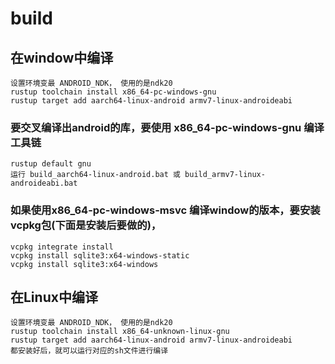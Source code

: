 
# build
## 在window中编译
    设置环境变最 ANDROID_NDK， 使用的是ndk20
    rustup toolchain install x86_64-pc-windows-gnu
    rustup target add aarch64-linux-android armv7-linux-androideabi
    
### 要交叉编译出android的库，要使用 x86_64-pc-windows-gnu 编译工具链
    rustup default gnu
    运行 build_aarch64-linux-android.bat 或 build_armv7-linux-androideabi.bat
### 如果使用x86_64-pc-windows-msvc 编译window的版本，要安装vcpkg包(下面是安装后要做的)，
    vcpkg integrate install
    vcpkg install sqlite3:x64-windows-static
    vcpkg install sqlite3:x64-windows
## 在Linux中编译
    设置环境变最 ANDROID_NDK， 使用的是ndk20
    rustup toolchain install x86_64-unknown-linux-gnu
    rustup target add aarch64-linux-android armv7-linux-androideabi
    都安装好后，就可以运行对应的sh文件进行编译